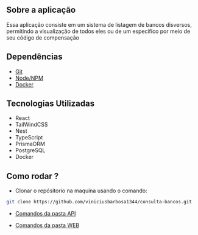 ## Sobre a aplicação
Essa aplicação consiste em um sistema de listagem de bancos disversos, permitindo a visualização de todos eles ou de um especifico por meio de seu código de compensação

## Dependências
- [Git](https://git-scm.com/downloads)
- [Node/NPM](https://nodejs.org/)
- [Docker](https://www.docker.com/)

## Tecnologias Utilizadas
- React
- TailWindCSS
- Nest
- TypeScript
- PrismaORM
- PostgreSQL
- Docker

## Como rodar ?
- Clonar o repósitorio na maquina usando o comando:
```bash
git clone https://github.com/viniciusbarbosa1344/consulta-bancos.git
```

- [Comandos da pasta API](./api/README.md)

- [Comandos da pasta WEB](./web/README.md)